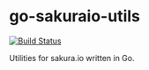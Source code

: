 # go-sakuraio-utils

[![Build Status](https://travis-ci.com/TMG-SK/go-sakuraio-utils.svg?branch=master)](https://travis-ci.com/TMG-SK/go-sakuraio-utils)

Utilities for sakura.io written in Go.
